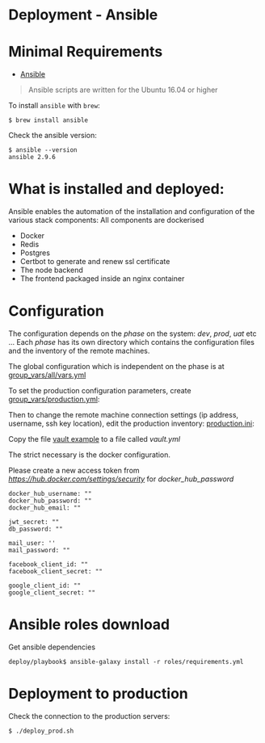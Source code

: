 # Deployment - Ansible

# Minimal Requirements

- [Ansible](http://www.ansible.com/)

> Ansible scripts are written for the Ubuntu 16.04 or higher

To install `ansible` with `brew`:

```
$ brew install ansible
```

Check the ansible version:

```
$ ansible --version
ansible 2.9.6

```

# What is installed and deployed:

Ansible enables the automation of the installation and configuration of the various stack components:
All components are dockerised

- Docker
- Redis
- Postgres
- Certbot to generate and renew ssl certificate
- The node backend
- The frontend packaged inside an nginx container

# Configuration

The configuration depends on the _phase_ on the system: _dev_, _prod_, _uat_ etc ...
Each _phase_ has its own directory which contains the configuration files and the inventory of the remote machines.

The global configuration which is independent on the phase is at [group_vars/all/vars.yml](group_vars/all/vars.yml)

To set the production configuration parameters, create [group_vars/production.yml](group_vars/production.yml):

Then to change the remote machine connection settings (ip address, username, ssh key location), edit the production inventory: [production.ini](production.ini):

Copy the file [vault example](group_vars/all/vault.example.yml) to a file called _vault.yml_

The strict necessary is the docker configuration.

Please create a new access token from _https://hub.docker.com/settings/security_ for _docker_hub_password_

```
docker_hub_username: ""
docker_hub_password: ""
docker_hub_email: ""

jwt_secret: ""
db_password: ""

mail_user: ''
mail_password: ""

facebook_client_id: ""
facebook_client_secret: ""

google_client_id: ""
google_client_secret: ""
```

# Ansible roles download

Get ansible dependencies

    deploy/playbook$ ansible-galaxy install -r roles/requirements.yml

# Deployment to production

Check the connection to the production servers:

    $ ./deploy_prod.sh
